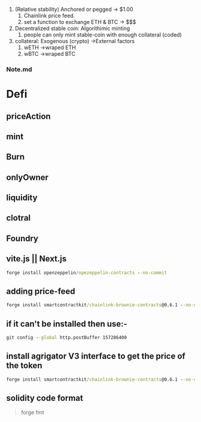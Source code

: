 
1. (Relative stability) Anchored or pegged -> $1.00
    1. Chainlink price feed.
    2. set a function to exchange ETH & BTC -> $$$
2. Decentralized stable coin: Algorithimic minting
    1. people can only mint stable-coin with enough collateral (coded)
3. collateral: Exogenous (crypto) ->External factors
    1. wETH ->wraped ETH
    2. wBTC ->wraped BTC

### Note.md
# Defi
## priceAction
## mint
## Burn
## onlyOwner
## liquidity
## clotral

## Foundry
## vite.js || Next.js

```cmd
forge install openzeppelin/opezeppelin-contracts --no-commit
```

## adding price-feed
```cmd
forge install smartcontractkit/chainlink-brownie-contracts@0.6.1 --no-commit
```

## if it can't be installed then use:-
```cmd
git config --global http.postBuffer 157286400
```



## install agrigator V3 interface to get the price of the token
```cmd
forge install smartcontractkit/chainlink-brownie-contracts@0.6.1 --no-commit
```
## solidity code format
>forge fmt